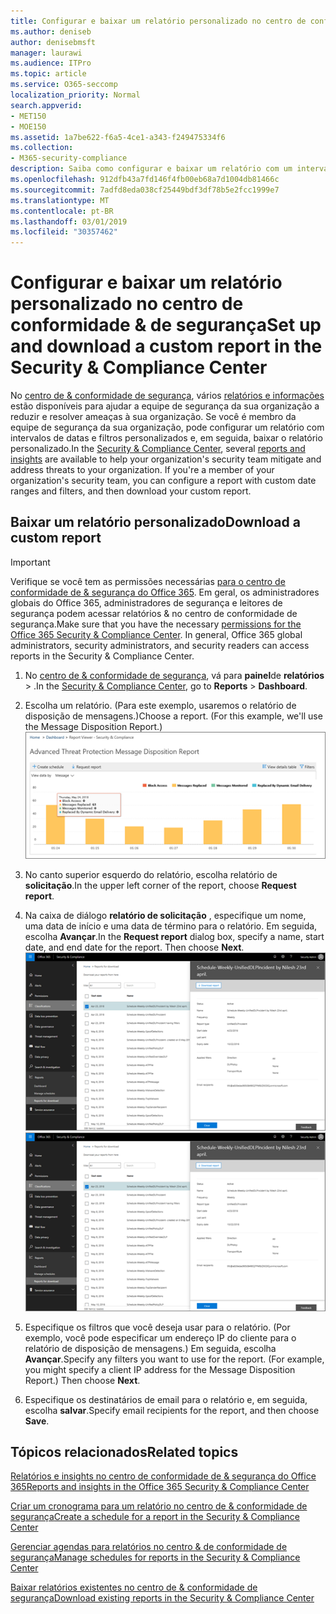 ```yaml
---
title: Configurar e baixar um relatório personalizado no centro de conformidade &amp; de segurança
ms.author: deniseb
author: denisebmsft
manager: laurawi
ms.audience: ITPro
ms.topic: article
ms.service: O365-seccomp
localization_priority: Normal
search.appverid:
- MET150
- MOE150
ms.assetid: 1a7be622-f6a5-4ce1-a343-f249475334f6
ms.collection:
- M365-security-compliance
description: Saiba como configurar e baixar um relatório com um intervalo de datas e filtros personalizados no centro de conformidade &amp; de segurança.
ms.openlocfilehash: 912dfb43a7fd146f4fb00eb68a7d1004db81466c
ms.sourcegitcommit: 7adfd8eda038cf25449bdf3df78b5e2fcc1999e7
ms.translationtype: MT
ms.contentlocale: pt-BR
ms.lasthandoff: 03/01/2019
ms.locfileid: "30357462"
---
```

# <a name="set-up-and-download-a-custom-report-in-the-security-amp-compliance-center"></a><span data-ttu-id="58e71-103">Configurar e baixar um relatório personalizado no centro de conformidade &amp; de segurança</span><span class="sxs-lookup"><span data-stu-id="58e71-103">Set up and download a custom report in the Security &amp; Compliance Center</span></span>

<span data-ttu-id="58e71-p101">No [centro de &amp; conformidade de segurança](https://protection.office.com), vários [relatórios e informações](reports-and-insights-in-security-and-compliance.md) estão disponíveis para ajudar a equipe de segurança da sua organização a reduzir e resolver ameaças à sua organização. Se você é membro da equipe de segurança da sua organização, pode configurar um relatório com intervalos de datas e filtros personalizados e, em seguida, baixar o relatório personalizado.</span><span class="sxs-lookup"><span data-stu-id="58e71-p101">In the [Security &amp; Compliance Center](https://protection.office.com), several [reports and insights](reports-and-insights-in-security-and-compliance.md) are available to help your organization's security team mitigate and address threats to your organization. If you're a member of your organization's security team, you can configure a report with custom date ranges and filters, and then download your custom report.</span></span> 
  
## <a name="download-a-custom-report"></a><span data-ttu-id="58e71-106">Baixar um relatório personalizado</span><span class="sxs-lookup"><span data-stu-id="58e71-106">Download a custom report</span></span>

> [!IMPORTANT]
> <span data-ttu-id="58e71-p102">Verifique se você tem as permissões necessárias [para o centro de conformidade de &amp; segurança do Office 365](permissions-in-the-security-and-compliance-center.md). Em geral, os administradores globais do Office 365, administradores de segurança e leitores de segurança podem acessar relatórios &amp; no centro de conformidade de segurança.</span><span class="sxs-lookup"><span data-stu-id="58e71-p102">Make sure that you have the necessary [permissions for the Office 365 Security &amp; Compliance Center](permissions-in-the-security-and-compliance-center.md). In general, Office 365 global administrators, security administrators, and security readers can access reports in the Security &amp; Compliance Center.</span></span> 
  
1. <span data-ttu-id="58e71-109">No [centro de &amp; conformidade de segurança](https://protection.office.com), vá para **painel**de **relatórios** \> .</span><span class="sxs-lookup"><span data-stu-id="58e71-109">In the [Security &amp; Compliance Center](https://protection.office.com), go to **Reports** \> **Dashboard**.</span></span>
    
2. <span data-ttu-id="58e71-p103">Escolha um relatório. (Para este exemplo, usaremos o relatório de disposição de mensagens.)</span><span class="sxs-lookup"><span data-stu-id="58e71-p103">Choose a report. (For this example, we'll use the Message Disposition Report.)</span></span><br/>![Escolher o relatório de solicitação para baixar um relatório](media/b566925d-b9d9-453d-9bdd-f2637c7ba140.png)
  
3. <span data-ttu-id="58e71-113">No canto superior esquerdo do relatório, escolha relatório de **solicitação**.</span><span class="sxs-lookup"><span data-stu-id="58e71-113">In the upper left corner of the report, choose **Request report**.</span></span>
    
4. <span data-ttu-id="58e71-p104">Na caixa de diálogo **relatório de solicitação** , especifique um nome, uma data de início e uma data de término para o relatório. Em seguida, escolha **Avançar**.</span><span class="sxs-lookup"><span data-stu-id="58e71-p104">In the **Request report** dialog box, specify a name, start date, and end date for the report. Then choose **Next**.</span></span><br/><span data-ttu-id="58e71-116">![No centro de &amp; conformidade de segurança, escolha \> relatórios relatórios para download](media/65e625f5-c98c-49fc-9c1f-8c80ec8308fd.png)</span><span class="sxs-lookup"><span data-stu-id="58e71-116">![In the Security &amp; Compliance Center, choose Reports \> Reports for download](media/65e625f5-c98c-49fc-9c1f-8c80ec8308fd.png)</span></span>
  
5. <span data-ttu-id="58e71-p105">Especifique os filtros que você deseja usar para o relatório. (Por exemplo, você pode especificar um endereço IP do cliente para o relatório de disposição de mensagens.) Em seguida, escolha **Avançar**.</span><span class="sxs-lookup"><span data-stu-id="58e71-p105">Specify any filters you want to use for the report. (For example, you might specify a client IP address for the Message Disposition Report.) Then choose **Next**.</span></span>
    
6. <span data-ttu-id="58e71-119">Especifique os destinatários de email para o relatório e, em seguida, escolha **salvar**.</span><span class="sxs-lookup"><span data-stu-id="58e71-119">Specify email recipients for the report, and then choose **Save**.</span></span>
    
## <a name="related-topics"></a><span data-ttu-id="58e71-120">Tópicos relacionados</span><span class="sxs-lookup"><span data-stu-id="58e71-120">Related topics</span></span>

[<span data-ttu-id="58e71-121">Relatórios e insights no centro de conformidade de &amp; segurança do Office 365</span><span class="sxs-lookup"><span data-stu-id="58e71-121">Reports and insights in the Office 365 Security &amp; Compliance Center</span></span>](reports-and-insights-in-security-and-compliance.md)
  
[<span data-ttu-id="58e71-122">Criar um cronograma para um relatório no centro de &amp; conformidade de segurança</span><span class="sxs-lookup"><span data-stu-id="58e71-122">Create a schedule for a report in the Security &amp; Compliance Center</span></span>](create-a-schedule-for-a-report.md)
  
[<span data-ttu-id="58e71-123">Gerenciar agendas para relatórios no centro &amp; de conformidade de segurança</span><span class="sxs-lookup"><span data-stu-id="58e71-123">Manage schedules for reports in the Security &amp; Compliance Center</span></span>](manage-schedules-for-multiple-reports.md)
  
[<span data-ttu-id="58e71-124">Baixar relatórios existentes no centro de &amp; conformidade de segurança</span><span class="sxs-lookup"><span data-stu-id="58e71-124">Download existing reports in the Security &amp; Compliance Center</span></span>](download-existing-reports.md)
  

